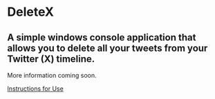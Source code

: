 # DeleteX
## A simple windows console application that allows you to delete all your tweets from your Twitter (X) timeline.
More information coming soon.

[Instructions for Use]()

